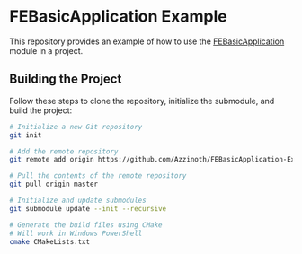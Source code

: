 # FEBasicApplication Example

This repository provides an example of how to use the [FEBasicApplication](https://github.com/Azzinoth/FEBasicApplication/) module in a project. 

## Building the Project

Follow these steps to clone the repository, initialize the submodule, and build the project:

```bash
# Initialize a new Git repository
git init

# Add the remote repository
git remote add origin https://github.com/Azzinoth/FEBasicApplication-Example

# Pull the contents of the remote repository
git pull origin master

# Initialize and update submodules
git submodule update --init --recursive

# Generate the build files using CMake
# Will work in Windows PowerShell
cmake CMakeLists.txt
